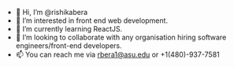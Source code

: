 - 👋 Hi, I’m @rishikabera
- 👀 I’m interested in front end web development.
- 🌱 I’m currently learning ReactJS.
- 💞️ I’m looking to collaborate with any organisation hiring software engineers/front-end developers.
- 📫 You can reach me via rbera1@asu.edu or +1(480)-937-7581

<!---
rishikabera/rishikabera is a ✨ special ✨ repository because its `README.md` (this file) appears on your GitHub profile.
You can click the Preview link to take a look at your changes.
--->
